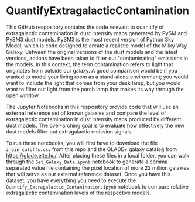 # QuantifyExtragalacticContamination

This GitHub respository contains the code relevant to quanitify of extragalactic contamination in dust intensity maps generated by PySM and PySM3 dust models. PySM3 is the most recent version of Python Sky Model, which is code designed to create a realistic model of the Milky Way Galaxy. Between the original versions of the dust models and the latest versions, actions have been taken to filter out "contaminating" emissions in the models. In this context, the term contamination refers to light that originates from outside our galaxy. A good comparison would be if you wanted to model your living room as a stand-alone environment; you would want to include the light that comes from your desk lamp, but you would want to filter out light from the porch lamp that makes its way through the open window. 

The Jupyter Notebooks in this respository provide code that will use an external reference set of known galaxies and compare the level of extragalactic contamination in dust intensity maps produced by different dust models. The over-arching goal is to evaluate how effectively the new dust models filter out extragalactic emission signals. 

To run these notebooks, you will first have to download the file `z_bin_cutoffs.csv` from this repo and the GLADE+ galaxy catalog from https://glade.elte.hu/. After placing these files in a local folder, you can walk through the `Get_Galaxy_Data.ipynb` notebook to generate a comma separated value file containing the pixel location of more 22 million galaxies that will serve as our external reference dataset. Once you have this dataset, you have everything you need to execute the `Quantify_Extragalactic_Contamination.ipynb` notebook to compare relative extragalactic contamination levels of the respective models. 
